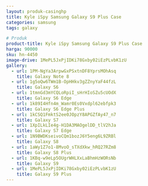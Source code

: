 ```yaml
---
layout: produk-casinghp
title: Kyle iSpy Samsung Galaxy S9 Plus Case
categories: samsung
tags: galaxy

# Produk
product-title: Kyle iSpy Samsung Galaxy S9 Plus Case
harga: 90000
sku: hn-4450
image-drive: 1MePL5JxPjIDKi78Gxby02iEzPLvbK1zU
gallery:
  - url: 1PM-NgYa3ArpwGxPSxtnDF8YprsMOhAsq
    title: Galaxy Note 8
  - url: 1g5oQw6TWm1B-OpHHkv3gZZnyYaF44fzL
    title: Galaxy S6
  - url: 1tmnGd3mYCQLoRpiI_sHrHIoSZu5cUOdX
    title: Galaxy S6 Edge
  - url: 1k89I4Hfn4m_Wamr0Es0Vxdpl62ebfpk3
    title: Galaxy S6 Edge Plus
  - url: 1kCSQ1FmktS2ee0JOpzY8APGZfAy47_n7
    title: Galaxy S7
  - url: 1XpILkLIe4g-H1DA3MAOgelDD_tlV2hJa
    title: Galaxy S7 Edge
  - url: 1N9BWDKseivoCQm1bozJ6Y5eng6L9ZRBl
    title: Galaxy S8
  - url: 1aWy1Z7o1-8MvoO_sTXdXkw_hRQ27RZm8
    title: Galaxy S8 Plus
  - url: 1KBq-w9eLp5OUgrWHLXxLaBhmHzWORsNb
    title: Galaxy S9
  - url: 1MePL5JxPjIDKi78Gxby02iEzPLvbK1zU
    title: Galaxy S9 Plus
---
```


